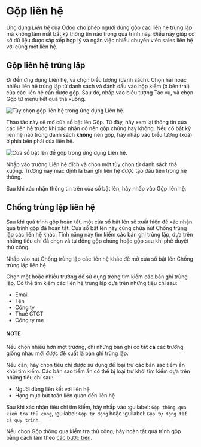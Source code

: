 # Gộp liên hệ

Ứng dụng *Liên hệ* của Odoo cho phép người dùng gộp các liên hệ trùng lặp mà không làm mất bất kỳ thông tin nào trong quá trình này. Điều này giúp cơ sở dữ liệu được sắp xếp hợp lý và ngăn việc nhiều chuyên viên sales liên hệ với cùng một liên hệ.

<a id="contacts-merge-duplicate"></a>

## Gộp liên hệ trùng lặp

Đi đến ứng dụng Liên hệ, và chọn biểu tượng <i class="oi oi-view-list"></i> (danh sách). Chọn hai hoặc nhiều liên hệ trùng lặp từ danh sách và đánh dấu vào hộp kiểm (ở bên trái) của các liên hệ cần được gộp. Sau đó, nhấp vào biểu tượng <i class="fa fa-cog"></i> Tác vụ, và chọn Gộp từ menu kết quả thả xuống.

![Tùy chọn gộp liên hệ trong ứng dụng Liên hệ.](applications/essentials/contacts/merge/merge-menu.png)

Thao tác này sẽ mở cửa sổ bật lên Gộp. Từ đây, hãy xem lại thông tin của các liên hệ trước khi xác nhận có nên gộp chúng hay không. Nếu có bất kỳ liên hệ nào trong danh sách **không** nên gộp, hãy nhấp vào biểu tượng <i class="fa fa-times"></i> (xoá) ở phía bên phải của liên hệ.

![Cửa sổ bật lên để gộp trong ứng dụng Liên hệ.](applications/essentials/contacts/merge/merge-window.png)

Nhấp vào trường Liên hệ đích và chọn một tùy chọn từ danh sách thả xuống. Trường này mặc định là bản ghi liên hệ được tạo đầu tiên trong hệ thống.

Sau khi xác nhận thông tin trên cửa sổ bật lên, hãy nhấp vào Gộp liên hệ.

## Chống trùng lặp liên hệ

Sau khi quá trình gộp hoàn tất, một cửa sổ bật lên sẽ xuất hiện để xác nhận quá trình gộp đã hoàn tất. Cửa sổ bật lên này cũng chứa nút Chống trùng lặp các liên hệ khác. Tính năng này tìm kiếm các bản ghi trùng lặp, dựa trên những tiêu chí đã chọn và tự động gộp chúng hoặc gộp sau khi phê duyệt thủ công.

Nhấp vào nút Chống trùng lặp các liên hệ khác để mở cửa sổ bật lên Chống trùng lặp liên hệ.

Chọn một hoặc nhiều trường để sử dụng trong tìm kiếm các bản ghi trùng lặp. Có thể tìm kiếm các liên hệ trùng lặp dựa trên những tiêu chí sau:

- Email
- Tên
- Công ty
- Thuế GTGT
- Công ty mẹ

#### NOTE
Nếu chọn nhiều hơn một trường, chỉ những bản ghi có **tất cả** các trường giống nhau mới được đề xuất là bản ghi trùng lặp.

Nếu cần, hãy chọn tiêu chí được sử dụng để loại trừ các bản sao tiềm ẩn khỏi tìm kiếm. Các bản sao tiềm ẩn có thể bị loại trừ khỏi tìm kiếm dựa trên những tiêu chí sau:

- Người dùng liên kết với liên hệ
- Hạng mục bút toán liên quan đến liên hệ

Sau khi xác nhận tiêu chí tìm kiếm, hãy nhấp vào :guilabel: `Gộp thông qua kiểm tra thủ công`, :guilabel: `Gộp tự động` hoặc :guilabel: `Gộp tự động tất cả quy trình`.

Nếu chọn Gộp thông qua kiểm tra thủ công, hãy hoàn tất quá trình gộp bằng cách làm theo [các bước trên](#contacts-merge-duplicate).
